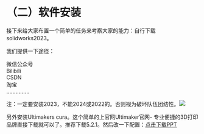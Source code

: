 # （二）软件安装
接下来给大家布置一个简单的任务来考察大家的能力：自行下载solidworks2023。

我们提供一下途径：

微信公众号  
Bilibili  
CSDN  
淘宝  
……………

注：一定要安装2023，不能2024或2022的。否则视为破坏队伍团结性。![](/Picture1.png)

另外安装Ultimakers cura。这个简单的上官网Ultimaker官网- 专业便捷的3D打印品牌直接下载就可以了。推荐下载5.2.1。然后改一下配置：<a href="/Ultimaker%20Cura%20%E7%9A%84%E5%8F%82%E6%95%B0%E5%8F%8A%E4%BD%BF%E7%94%A8.pptx" target="_blank" download>点击下载PPT</a>
